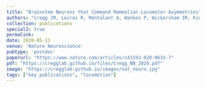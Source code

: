 ```yaml
---
title: "Brainstem Neurons that Command Mammalian Locomotor Asymmetries"
authors: "Cregg JM, Leiras R, Montalant A, Wanken P, Wickersham IR, Kiehn O"
collection: publications
special2: true
permalink:
date: 2020-05-11
venue: 'Nature Neuroscience'
pubtype: 'postdoc'
paperurl: "https://www.nature.com/articles/s41593-020-0633-7"
pdf: "https://cregglab.github.io/files/Cregg_NN_2020.pdf"
image: "https://cregglab.github.io/images/nat_neuro.jpg"
tags: ["key publications", "locomotion"]
---
```

